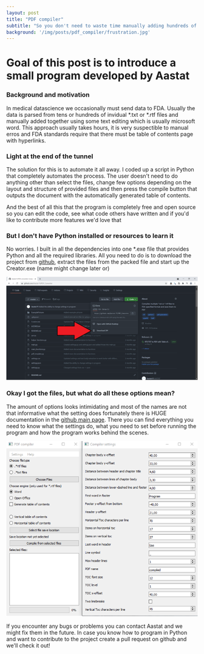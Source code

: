 ```yaml
---
layout: post
title: "PDF compiler"
subtitle: "So you don't need to waste time manually adding hundreds of files together!"
background: '/img/posts/pdf_compiler/frustration.jpg'
---
```


# Goal of this post is to introduce a small program developed by Aastat

### Background and motivation 

In medical datascience we occasionally must send data to FDA. Usually the data is parsed 
from tens or hundreds of invidual *.txt or *.rtf files and manually added together using 
some text editing which is usually microsoft word. This approach usually takes hours, it 
is very suspectible to manual erros and FDA standards require that there must be table of
contents page with hyperlinks. 


### Light at the end of the tunnel

The solution for this is to automate it all away. I coded up a script in Python that completely 
automates the process. The user doesn't need to do anything other than select the files, change 
few options depending on the layout and structure of provided files and then press the compile 
button that outputs the document with the automatically generated table of contents. 

And the best of all this that the program is completely free and open source so you can edit the
code, see what code others have written and if you'd like to contribute more features we'd love that



### But I don't have Python installed or resources to learn it

No worries. I built in all the dependencies into one *.exe file that provides Python and all the
required libraries. All you need to do is to download the project from [github](https://github.com/Aastat-FI/PDF_Converter),
extract the files from the packed file and start up the Creator.exe (name might change later or)

![Where to download](/img/posts/pdf_compiler/download.png)


### Okay I got the files, but what do all these options mean?

The amount of options looks intimidating and most of the names are not that informative what the setting
does fortunately there is HUGE documentation in the [github main page](https://github.com/Aastat-FI/PDF_Converter). There you can find everything
you need to know what the settings do, what you need to set before running the program and how the
program works behind the scenes. 

![Setting tab](/img/posts/pdf_compiler/settings.png)


If you encounter any bugs or problems you can contact Aastat and we might fix them in the future. In 
case you know how to program in Python and want to contribute to the project create a pull request on
github and we'll check it out!





































